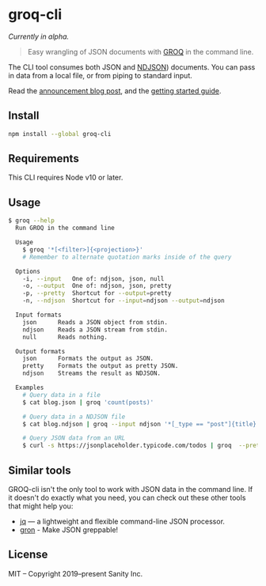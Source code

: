# groq-cli

_Currently in alpha._

> Easy wrangling of JSON documents with [GROQ](https://github.com/sanity-io/groq) in the command line.

The CLI tool consumes both JSON and [NDJSON](https://github.com/ndjson/ndjson-spec)) documents. You can pass in data from a local file, or from piping to standard input.

Read the [announcement blog post](https://www.sanity.io/blog/we-re-open-sourcing-groq-a-query-language-for-json-documents), and the [getting started guide](https://www.sanity.io/docs/data-store/how-queries-work).

## Install

```bash
npm install --global groq-cli
```

## Requirements

This CLI requires Node v10 or later.

## Usage

```bash
$ groq --help
  Run GROQ in the command line

  Usage
    $ groq '*[<filter>]{<projection>}'
    # Remember to alternate quotation marks inside of the query

  Options
    -i, --input   One of: ndjson, json, null
    -o, --output  One of: ndjson, json, pretty
    -p, --pretty  Shortcut for --output=pretty
    -n, --ndjson  Shortcut for --input=ndjson --output=ndjson

  Input formats
    json      Reads a JSON object from stdin.
    ndjson    Reads a JSON stream from stdin.
    null      Reads nothing.

  Output formats
    json      Formats the output as JSON.
    pretty    Formats the output as pretty JSON.
    ndjson    Streams the result as NDJSON.

  Examples
    # Query data in a file
    $ cat blog.json | groq 'count(posts)'

    # Query data in a NDJSON file
    $ cat blog.ndjson | groq --input ndjson '*[_type == "post"]{title}'

    # Query JSON data from an URL
    $ curl -s https://jsonplaceholder.typicode.com/todos | groq  --pretty '*[completed == false]{title}'
```

## Similar tools

GROQ-cli isn't the only tool to work with JSON data in the command line. If it doesn't do exactly what you need, you can check out these other tools that might help you:

- [jq](https://stedolan.github.io/jq/) — a lightweight and flexible command-line JSON processor.
- [gron](https://github.com/tomnomnom/gron) - Make JSON greppable!





## License

MIT – Copyright 2019–present Sanity Inc.
